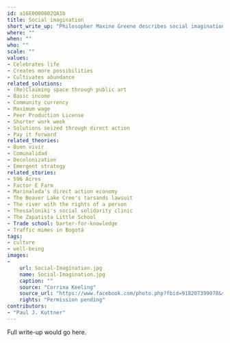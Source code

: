 ```yaml
---
id: a16E0000002QA1b
title: Social imagination
short_write_up: "Philosopher Maxine Greene describes social imagination as the ability to “look at the world as if it could be otherwise.” It is the capacity, both creative and moral, to envision alternative possibilities for our communities and our world. The social imagination makes social change possible because an understanding of what might be gives us a perspective from which to challenge things as they are, as well as the hope and determination we need to build something different. To develop our social imaginations is to become more “wide-awake” to injustice in the world, a vital first step in inspiring us to change it."
where: ""
when: ""
who: ""
scale: ""
values:
- Celebrates life
- Creates more possibilities
- Cultivates abundance
related_solutions:
- (Re)Claiming space through public art
- Basic income
- Community currency
- Maximum wage
- Peer Production License
- Shorter work week
- Solutions seized through direct action
- Pay it forward
related_theories:
- Buen vivir
- Comunalidad
- Decolonization
- Emergent strategy
related_stories:
- 596 Acres
- Factor E Farm
- Marinaleda's direct action economy
- The Beaver Lake Cree's tarsands lawsuit
- The river with the rights of a person
- Thessaloniki's social solidarity clinic
- The Zapatista Little School
- Trade school: barter-for-knowledge
- Traffic mimes in Bogotá
tags:
- culture
- well-being
images:
-
    url: Social-Imagination.jpg
    name: Social-Imagination.jpg
    caption: ""
    source: "Corrina Keeling"
    source_url: "https://www.facebook.com/photo.php?fbid=918207399078&set=pb.122700418.-2207520000.1410154602.&type=3&theater"
    rights: "Permission pending"
contributors:
- "Paul J. Kuttner"
---
```

Full write-up would go here.
